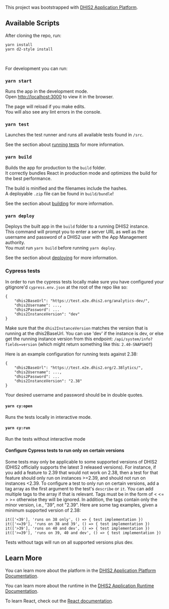 This project was bootstrapped with [DHIS2 Application Platform](https://github.com/dhis2/app-platform).

## Available Scripts

After cloning the repo, run:

`yarn install`<br />
`yarn d2-style install`

<br />

For development you can run:

### `yarn start`

Runs the app in the development mode.<br />
Open [http://localhost:3000](http://localhost:3000) to view it in the browser.

The page will reload if you make edits.<br />
You will also see any lint errors in the console.

### `yarn test`

Launches the test runner and runs all available tests found in `/src`.<br />

See the section about [running tests](https://platform.dhis2.nu/#/scripts/test) for more information.

### `yarn build`

Builds the app for production to the `build` folder.<br />
It correctly bundles React in production mode and optimizes the build for the best performance.

The build is minified and the filenames include the hashes.<br />
A deployable `.zip` file can be found in `build/bundle`!

See the section about [building](https://platform.dhis2.nu/#/scripts/build) for more information.

### `yarn deploy`

Deploys the built app in the `build` folder to a running DHIS2 instance.<br />
This command will prompt you to enter a server URL as well as the username and password of a DHIS2 user with the App Management authority.<br/>
You must run `yarn build` before running `yarn deploy`.<br />

See the section about [deploying](https://platform.dhis2.nu/#/scripts/deploy) for more information.

### Cypress tests

In order to run the cypress tests locally make sure you have configured your gitignore'd `cypress.env.json` at the root of the repo like so:

```
{
    "dhis2BaseUrl": "https://test.e2e.dhis2.org/analytics-dev/",
    "dhis2Username": ...,
    "dhis2Password": ...
    "dhis2InstanceVersion": "dev"
}
```

Make sure that the `dhis2InstanceVersion` matches the version that is running at the dhis2BaseUrl. You can use 'dev' if the instance is dev, or else get the running instance version from this endpoint: `/api/system/info?fields=version` (which might return something like this: `2.40-SNAPSHOT`)

Here is an example configuration for running tests against 2.38:

```
{
    "dhis2BaseUrl": "https://test.e2e.dhis2.org/2.38lytics/",
    "dhis2Username": ...,
    "dhis2Password": ...
    "dhis2InstanceVersion": "2.38"
}
```

Your desired username and password should be in double quotes.

#### `yarn cy:open`

Runs the tests locally in interactive mode.

#### `yarn cy:run`

Run the tests without interactive mode

#### Configure Cypress tests to run only on certain versions

Some tests may only be applicable to some supported versions of DHIS2 (DHIS2 officially supports the latest 3 released versions). For instance, if you add a feature to 2.39 that would not work on 2.38, then a test for that feature should only run on instances >=2.39, and should not run on instances <2.39. To configure a test to only run on certain versions, add a tag array as the first argument to the test's `describe` or `it`. You can add multiple tags to the array if that is relevant. Tags must be in the form of < <= > >= otherwise they will be ignored. In addition, the tags contain only the minor version, i.e., "39", not "2.39". Here are some tag examples, given a minimum supported version of 2.38:

```
it(['<39'], 'runs on 38 only', () => { test implementation })
it(['<=39'], 'runs on 38 and 39', () => { test implementation })
it(['>39'], 'runs on 40 and dev', () => { test implementation })
it(['>=39'], 'runs on 39, 40 and dev', () => { test implementation })
```

Tests without tags will run on all supported versions plus dev.

## Learn More

You can learn more about the platform in the [DHIS2 Application Platform Documentation](https://platform.dhis2.nu/).

You can learn more about the runtime in the [DHIS2 Application Runtime Documentation](https://runtime.dhis2.nu/).

To learn React, check out the [React documentation](https://reactjs.org/).
